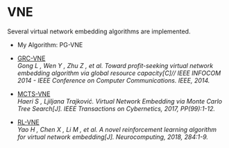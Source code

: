 # VNE

Several virtual network embedding algorithms are implemented.

- My Algorithm: PG-VNE

- [GRC-VNE](https://www.researchgate.net/publication/269298211_Toward_profit-seeking_virtual_network_embedding_algorithm_via_global_resource_capacity)  
*Gong L , Wen Y , Zhu Z , et al. Toward profit-seeking virtual network embedding algorithm via global resource capacity[C]// IEEE INFOCOM 2014 - IEEE Conference on Computer Communications. IEEE, 2014.*

- [MCTS-VNE](https://ieeexplore.ieee.org/document/7859375)  
*Haeri S , Ljiljana Trajković. Virtual Network Embedding via Monte Carlo Tree Search[J]. IEEE Transactions on Cybernetics, 2017, PP(99):1-12.*

- [RL-VNE](https://www.sciencedirect.com/science/article/pii/S0925231218300420)  
*Yao H , Chen X , Li M , et al. A novel reinforcement learning algorithm for virtual network embedding[J]. Neurocomputing, 2018, 284:1-9.*